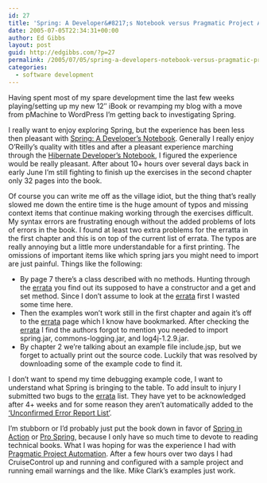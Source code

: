 ```yaml
---
id: 27
title: 'Spring: A Developer&#8217;s Notebook versus Pragmatic Project Automation'
date: 2005-07-05T22:34:31+00:00
author: Ed Gibbs
layout: post
guid: http://edgibbs.com/?p=27
permalink: /2005/07/05/spring-a-developers-notebook-versus-pragmatic-project-automation/
categories:
  - software development
---
```

Having spent most of my spare development time the last few weeks playing/setting up my new 12&#8243; iBook or revamping my blog with a move from pMachine to WordPress I&#8217;m getting back to investigating Spring. 

I really want to enjoy exploring Spring, but the experience has been less then pleasant with [Spring: A Developer&#8217;s Notebook](http://www.oreilly.com/catalog/springadn/). Generally I really enjoy O&#8217;Reilly&#8217;s quality with titles and after a pleasant experience marching through the [Hibernate Developer&#8217;s Notebook](http://www.oreilly.com/catalog/hibernate/), I figured the experience would be really pleasant. After about 10+ hours over several days back in early June I&#8217;m still fighting to finish up the exercises in the second chapter only 32 pages into the book.

Of course you can write me off as the village idiot, but the thing that&#8217;s really slowed me down the entire time is the huge amount of typos and missing context items that continue making working through the exercises difficult. My syntax errors are frustrating enough without the added problems of lots of errors in the book. I found at least two extra problems for the erratta in the first chapter and this is on top of the current list of errata. The typos are really annoying but a little more understandable for a first printing. The omissions of important items like which spring jars you might need to import are just painful. Things like the following: 

  * By page 7 there&#8217;s a class described with no methods. Hunting through the [errata](http://www.oreilly.com/catalog/springadn/errata/springadn.confirmed) you find out its supposed to have a constructor and a get and set method. Since I don&#8217;t assume to look at the [errata](http://www.oreilly.com/catalog/springadn/errata/springadn.confirmed) first I wasted some time here.
  * Then the examples won&#8217;t work still in the first chapter and again it&#8217;s off to the [errata](http://www.oreilly.com/catalog/springadn/errata/springadn.confirmed) page which I know have bookmarked. After checking the [errata](http://www.oreilly.com/catalog/springadn/errata/springadn.confirmed) I find the authors forgot to mention you needed to import spring.jar, commons-logging.jar, and log4j-1.2.9.jar.
  * By chapter 2 we&#8217;re talking about an example file include.jsp, but we forget to actually print out the source code. Luckily that was resolved by downloading some of the example code to find it.

I don&#8217;t want to spend my time debugging example code, I want to understand what Spring is bringing to the table. To add insult to injury I submitted two bugs to the [errata](http://www.oreilly.com/catalog/springadn/errata/springadn.confirmed) list. They have yet to be acknowledged after 4+ weeks and for some reason they aren&#8217;t automatically added to the [&#8216;Unconfirmed Error Report List&#8217;](http://www.oreilly.com/catalog/springadn/errata/springadn.unconfirmed).

I&#8217;m stubborn or I&#8217;d probably just put the book down in favor of [Spring in Action](http://www.manning.com/books/walls2) or [Pro Spring](http://www.apress.com/book/bookDisplay.html?bID=405), because I only have so much time to devote to reading technical books. What I was hoping for was the experience I had with [Pragmatic Project Automation](http://www.oreilly.com/catalog/0974514039/). After a few hours over two days I had CruiseControl up and running and configured with a sample project and running email warnings and the like. Mike Clark&#8217;s examples just work.